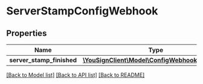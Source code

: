# ServerStampConfigWebhook

## Properties
Name | Type | Description | Notes
------------ | ------------- | ------------- | -------------
**server_stamp_finished** | [**\YouSignClient\Model\ConfigWebhookTemplate[]**](ConfigWebhookTemplate.md) |  | [optional] 

[[Back to Model list]](../README.md#documentation-for-models) [[Back to API list]](../README.md#documentation-for-api-endpoints) [[Back to README]](../README.md)

